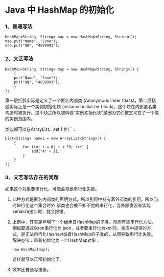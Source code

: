 # Java 中 HashMap 的初始化


### 1、普通写法

	HashMap<String, String> map = new HashMap<String, String>();
	map.put("Name", "June");  
	map.put("QQ", "4889983");

<!--more-->

### 2、文艺写法

	HashMap<String, String> map = new HashMap<String, String>() {
    	{
        put("Name", "June");  
        put("QQ", "4889983");  
    	}
	};

第一层括弧实际是定义了一个匿名内部类 (Anonymous Inner Class)，第二层括弧实际上是一个实例初始化块 (instance initializer block)，这个块在内部匿名类构造时被执行。这个块之所以被叫做“实例初始化块”是因为它们被定义在了一个类的实例范围内。

类似都可以在ArrayList、set上推广：

	List<String> names = new ArrayList<String>() {
	    {
	        for (int i = 0; i < 10; i++) {
	            add("A" + i);
	        }
	    }
	};

### 3、文艺写法存在的问题

如果这个对象要串行化，可能会导致串行化失败。

1. 此种方式是匿名内部类的声明方式，所以引用中持有着外部类的引用。所以当时串行化这个集合时外           部类也会被不知不觉的串行化，当外部类没有实现serialize接口时，就会报错。

2. 上例中，其实是声明了一个继承自HashMap的子类。然而有些串行化方法，例如要通过Gson串行化为         json，或者要串行化为xml时，类库中提供的方式，是无法串行化Hashset或者HashMap的子类的，从而导致串行化失败。解决办法：重新初始化为一个HashMap对象：

	`new HashMap(map);`

	这样就可以正常初始化了。
3. 效率比普通写法低。
